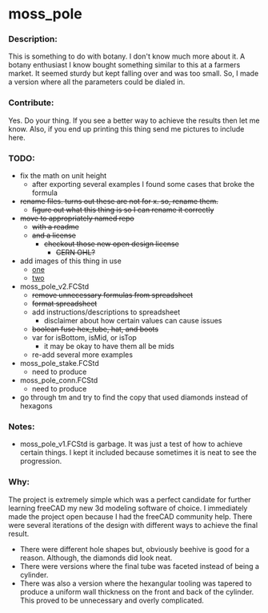 # moss_pole

### Description:
This is something to do with botany. I don't know much more about it. A botany enthusiast I know bought something similar to this at a farmers market. It seemed sturdy but kept falling over and was too small. So, I made a version where all the parameters could be dialed in.

### Contribute:
Yes. Do your thing. If you see a better way to achieve the results then let me know. Also, if you end up printing this thing send me pictures to include here.

### TODO:
- fix the math on unit height
  - after exporting several examples I found some cases that broke the formula
- ~~rename files. turns out these are not for x. so, rename them.~~
  - ~~figure out what this thing is so I can rename it correctly~~
- ~~move to appropriately named repo~~
  - ~~with a readme~~
  - ~~and a license~~
    - ~~checkout those new open design license~~
	  - ~~CERN OHL?~~
- add images of this thing in use
  - [one](https://www.ohiotropics.com/2020/05/03/diy-moss-pole-how-to-make/)
  - [two](https://garden.org/ideas/view/threegardeners/881/Make-Your-Own-Moss-Pole/)
- moss_pole_v2.FCStd
  - ~~remove unnecessary formulas from spreadsheet~~
  - ~~format spreadsheet~~
  - add instructions/descriptions to spreadsheet
    - disclaimer about how certain values can cause issues
  - ~~boolean fuse hex_tube, hat, and boots~~
  - var for isBottom, isMid, or isTop
    - it may be okay to have them all be mids
  - re-add several more examples
- moss_pole_stake.FCStd
  -  need to produce
- moss_pole_conn.FCStd
  - need to produce
- go through tm and try to find the copy that used diamonds instead of hexagons
### Notes:
- moss_pole_v1.FCStd is garbage. It was just a test of how to achieve certain things. I kept it included because sometimes it is neat to see the progression.

### Why:
The project is extremely simple which was a perfect candidate for further learning freeCAD my new 3d modeling software of choice. I immediately made the project open because I had the freeCAD community help. There were several iterations of the design with different ways to achieve the final result.
 - There were different hole shapes but, obviously beehive is good for a reason. Although, the diamonds did look neat.
 - There were versions where the final tube was faceted instead of being a cylinder.
 - There was also a version where the hexangular tooling was tapered to produce a uniform wall thickness on the front and back of the cylinder. This proved to be unnecessary and overly complicated.